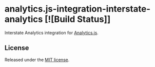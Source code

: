 # analytics.js-integration-interstate-analytics [![Build Status]]

Interstate Analytics integration for [Analytics.js][].

## License

Released under the [MIT license](License.md).


[Analytics.js]: https://segment.com/docs/libraries/analytics.js/
